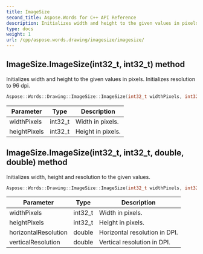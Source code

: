 ```yaml
---
title: ImageSize
second_title: Aspose.Words for C++ API Reference
description: Initializes width and height to the given values in pixels. Initializes resolution to 96 dpi.
type: docs
weight: 1
url: /cpp/aspose.words.drawing/imagesize/imagesize/
---
```

## ImageSize.ImageSize(int32_t, int32_t) method


Initializes width and height to the given values in pixels. Initializes resolution to 96 dpi.

```cpp
Aspose::Words::Drawing::ImageSize::ImageSize(int32_t widthPixels, int32_t heightPixels)
```


| Parameter | Type | Description |
| --- | --- | --- |
| widthPixels | int32_t | Width in pixels. |
| heightPixels | int32_t | Height in pixels. |


## ImageSize.ImageSize(int32_t, int32_t, double, double) method


Initializes width, height and resolution to the given values.

```cpp
Aspose::Words::Drawing::ImageSize::ImageSize(int32_t widthPixels, int32_t heightPixels, double horizontalResolution, double verticalResolution)
```


| Parameter | Type | Description |
| --- | --- | --- |
| widthPixels | int32_t | Width in pixels. |
| heightPixels | int32_t | Height in pixels. |
| horizontalResolution | double | Horizontal resolution in DPI. |
| verticalResolution | double | Vertical resolution in DPI. |


